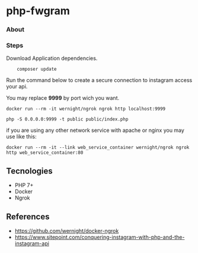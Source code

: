 # php-fwgram

### About

### Steps

Download Application dependencies.
```
    composer update
```

Run the command below to create a secure connection to instagram access your api.

You may replace **9999** by port wich you want.
```
docker run --rm -it wernight/ngrok ngrok http localhost:9999
```

```
php -S 0.0.0.0:9999 -t public public/index.php
```

if you are using any other network service with apache or nginx you may use like this:
```
docker run --rm -it --link web_service_container wernight/ngrok ngrok http web_service_container:80
```

## Tecnologies

- PHP 7+
- Docker
- Ngrok

## References
- https://github.com/wernight/docker-ngrok
- https://www.sitepoint.com/conquering-instagram-with-php-and-the-instagram-api
